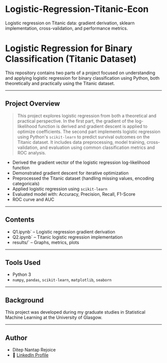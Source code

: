 # Logistic-Regression-Titanic-Econ
Logistic regression on Titanic data: gradient derivation, sklearn implementation, cross-validation, and performance metrics.
# Logistic Regression for Binary Classification (Titanic Dataset)

This repository contains two parts of a project focused on understanding and applying logistic regression for binary classification using Python, both theoretically and practically using the Titanic dataset.

---

## Project Overview

> This project explores logistic regression from both a theoretical and practical perspective. In the first part, the gradient of the log-likelihood function is derived and gradient descent is applied to optimize coefficients. The second part implements logistic regression using Python's `scikit-learn` to predict survival outcomes on the Titanic dataset. It includes data preprocessing, model training, cross-validation, and evaluation using common classification metrics and ROC analysis.

- Derived the gradient vector of the logistic regression log-likelihood function
- Demonstrated gradient descent for iterative optimization
- Preprocessed the Titanic dataset (handling missing values, encoding categoricals)
- Applied logistic regression using `scikit-learn`
- Evaluated model with:
  Accuracy, Precision, Recall, F1-Score
- ROC curve and AUC

---

## Contents

- Q1.ipynb` – Logistic regression gradient derivation
- Q2.ipynb` – Titanic logistic regression implementation
- results/` – Graphs, metrics, plots

---

## Tools Used
- Python 3
- `numpy`, `pandas`, `scikit-learn`, `matplotlib`, `seaborn`

---

## Background
This project was developed during my graduate studies in Statistical Machine Learning at the University of Glasgow.

---

## Author
- Ditep Nantap Rejoice  
- 🔗 [LinkedIn Profile](https://www.linkedin.com/in/nantap-ditep-00490b231)

